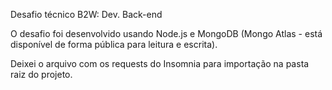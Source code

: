 Desafio técnico B2W: Dev. Back-end

O desafio foi desenvolvido usando Node.js e MongoDB (Mongo Atlas - está disponível de forma pública para leitura e escrita).

Deixei o arquivo com os requests do Insomnia para importação na pasta raiz do projeto.